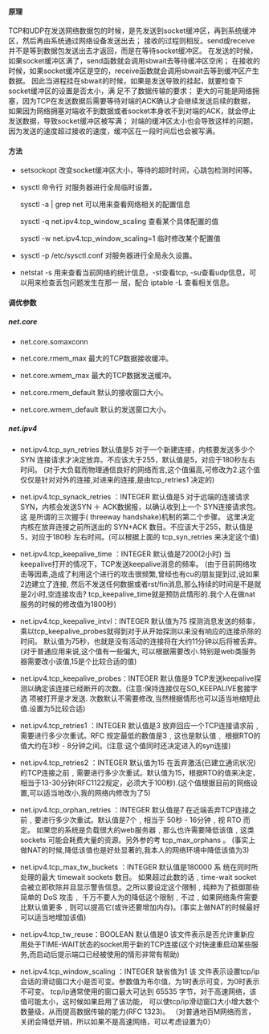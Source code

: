 #### 原理 ####

TCP和UDP在发送网络数据包的时候，是先发送到socket缓冲区，再到系统缓冲区，然后再由系统通过网络设备发送出去；
接收的过程则相反。send或receive并不是等到数据包发送出去才返回，而是在等待socket缓冲区。
在发送的时候，如果socket缓冲区满了，send函数就会调用sbwait去等待缓冲区空闲；
在接收的时候，如果socket缓冲区是空的，receive函数就会调用sbwait去等到缓冲区产生数据。
因此当进程挂在sbwait的时候，如果是发送导致的挂起，就要检查下socket缓冲区的设置是否太小，满
足不了数据传输的要求；
更大的可能是网络拥塞，因为TCP在发送数据后需要等待对端的ACK确认才会继续发送后续的数据，
如果因为网络拥塞对端收不到数据或者socket本身收不到对端的ACK，就会停止发送数据，导致socket缓冲区被写满；
对端的缓冲区太小也会导致这样的问题，因为发送的速度超过接收的速度，缓冲区在一段时间后也会被写满。



#### 方法 ####

* setsockopt
    改变socket缓冲区大小，等待的超时时间，心跳包检测时间等。

* sysctl 命令行
    对服务器进行全局临时设置，

    sysctl -a | grep net 可以用来查看网络相关的配置信息

    sysctl -q net.ipv4.tcp_window_scaling 查看某个具体配置的值

    sysctl -w net.ipv4.tcp_window_scaling=1 临时修改某个配置值

* sysctl -p /etc/sysctl.conf
    对服务器进行全局永久设置。

* netstat -s
    用来查看当前网络的统计信息，-st查看tcp, -su查看udp信息，可以用来检查丢包问题发生在那一
    层，配合 iptable -L 查看相关信息。


#### 调优参数 ####

##### net.core #####

* net.core.somaxconn
* net.core.rmem_max
    最大的TCP数据接收缓冲。

* net.core.wmem_max
    最大的TCP数据发送缓冲。

* net.core.rmem_default
    默认的接收窗口大小。

* net.core.wmem_default
    默认的发送窗口大小。



##### net.ipv4 #####

* net.ipv4.tcp_syn_retries
    默认值是5
    对于一个新建连接，内核要发送多少个 SYN 连接请求才决定放弃。不应该大于255，默认值是5，对应于180秒左右时间。
    (对于大负载而物理通信良好的网络而言,这个值偏高,可修改为2.这个值仅仅是针对对外的连接,对进来的连接,是由tcp_retries1 决定的)

* net.ipv4.tcp_synack_retries ：INTEGER
    默认值是5
    对于远端的连接请求SYN，内核会发送SYN ＋ ACK数据报，以确认收到上一个 SYN连接请求包。这
    是所谓的三次握手( threeway handshake)机制的第二个步骤。
    这里决定内核在放弃连接之前所送出的 SYN+ACK 数目。不应该大于255，默认值是5，对应于180秒
    左右时间。(可以根据上面的 tcp_syn_retries 来决定这个值)

* net.ipv4.tcp_keepalive_time ：INTEGER
    默认值是7200(2小时)
    当keepalive打开的情况下，TCP发送keepalive消息的频率。
    (由于目前网络攻击等因素,造成了利用这个进行的攻击很频繁,曾经也有cu的朋友提到过,说如果2边建立了连接,
    然后不发送任何数据或者rst/fin消息,那么持续的时间是不是就是2小时,空连接攻击?
    tcp_keepalive_time就是预防此情形的.我个人在做nat服务的时候的修改值为1800秒)

* net.ipv4.tcp_keepalive_intvl：INTEGER
    默认值为75
    探测消息发送的频率，乘以tcp_keepalive_probes就得到对于从开始探测以来没有响应的连接杀除的时间。
    默认值为75秒，也就是没有活动的连接将在大约11分钟以后将被丢弃。(对于普通应用来说,这个值有一些偏大,
    可以根据需要改小.特别是web类服务器需要改小该值,15是个比较合适的值)

* net.ipv4.tcp_keepalive_probes：INTEGER
    默认值是9
    TCP发送keepalive探测以确定该连接已经断开的次数。(注意:保持连接仅在SO_KEEPALIVE套接字选
    项被打开是才发送.
    次数默认不需要修改,当然根据情形也可以适当地缩短此值.设置为5比较合适)

* net.ipv4.tcp_retries1 ：INTEGER
    默认值是3
    放弃回应一个TCP连接请求前﹐需要进行多少次重试。RFC 规定最低的数值是3﹐这也是默认值﹐
    根据RTO的值大约在3秒 - 8分钟之间。(注意:这个值同时还决定进入的syn连接)

* net.ipv4.tcp_retries2 ：INTEGER
    默认值为15
    在丢弃激活(已建立通讯状况)的TCP连接之前﹐需要进行多少次重试。默认值为15，根据RTO的值来决定，
    相当于13-30分钟(RFC1122规定，必须大于100秒).(这个值根据目前的网络设置,可以适当地改小,我的网络内修改为了5)

* net.ipv4.tcp_orphan_retries ：INTEGER
    默认值是7
    在近端丢弃TCP连接之前﹐要进行多少次重试。默认值是7个﹐相当于 50秒 - 16分钟﹐视 RTO 而定。
    如果您的系统是负载很大的web服务器﹐那么也许需要降低该值﹐这类 sockets 可能会耗费大量的资源。另外参的考 tcp_max_orphans 。
    (事实上做NAT的时候,降低该值也是好处显著的,我本人的网络环境中降低该值为3)

* net.ipv4.tcp_max_tw_buckets ：INTEGER
    默认值是180000
    系 统在同时所处理的最大 timewait sockets 数目。
    如果超过此数的话﹐time-wait socket 会被立即砍除并且显示警告信息。之所以要设定这个限制﹐纯粹为了抵御那些简单的 DoS 攻击﹐
    千万不要人为的降低这个限制﹐不过﹐如果网络条件需要比默认值更多﹐则可以提高它(或许还要增加内存)。(事实上做NAT的时候最好可以适当地增加该值)

* net.ipv4.tcp_tw_reuse：BOOLEAN
    默认值是0
    该文件表示是否允许重新应用处于TIME-WAIT状态的socket用于新的TCP连接(这个对快速重启动某些服务,而启动后提示端口已经被使用的情形非常有帮助)

* net.ipv4.tcp_window_scaling ：INTEGER
    缺省值为1
    该 文件表示设置tcp/ip会话的滑动窗口大小是否可变。参数值为布尔值，为1时表示可变，为0时表示不可变。
    tcp/ip通常使用的窗口最大可达到 65535 字节，对于高速网络，该值可能太小，这时候如果启用了该功能，
    可以使tcp/ip滑动窗口大小增大数个数量级，从而提高数据传输的能力(RFC 1323)。
    （对普通地百M网络而言，关闭会降低开销，所以如果不是高速网络，可以考虑设置为0）
